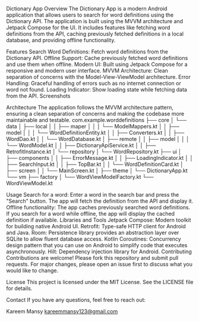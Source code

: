Dictionary App
Overview
The Dictionary App is a modern Android application that allows users to search for word definitions using the Dictionary API. The application is built using the MVVM architecture and Jetpack Compose for the UI. It includes features like fetching word definitions from the API, caching previously fetched definitions in a local database, and providing offline functionality.

Features
Search Word Definitions: Fetch word definitions from the Dictionary API.
Offline Support: Cache previously fetched word definitions and use them when offline.
Modern UI: Built using Jetpack Compose for a responsive and modern user interface.
MVVM Architecture: Clean separation of concerns with the Model-View-ViewModel architecture.
Error Handling: Graceful handling of errors such as no internet connection or word not found.
Loading Indicator: Show loading state while fetching data from the API.
Screenshots

Architecture
The application follows the MVVM architecture pattern, ensuring a clean separation of concerns and making the codebase more maintainable and testable.
com.example.worddefinitions
├── core
│   └── data
│       ├── local
│       │   ├── maper
│       │   │   └── ModelMappers.kt
│       │   ├── model
│       │   │   └── WordDefinitionEntity.kt
│       │   ├── Converters.kt
│       │   ├── WordDao.kt
│       │   └── WordDatabase.kt
│       ├── remote
│       │   ├── model
│       │   │   └── WordModel.kt
│       │   ├── DictionaryApiService.kt
│       │   ├── RetrofitInstance.kt
│       └── repository
│           └── WordRepository.kt
├── ui
│   ├── components
│   │   ├── ErrorMessage.kt
│   │   ├── LoadingIndicator.kt
│   │   ├── SearchInput.kt
│   │   ├── TopBar.kt
│   │   └── WordDefinitionCard.kt
│   ├── screen
│   │   └── MainScreen.kt
│   ├── theme
│   └── DictionaryApp.kt
└── vm
    ├── factory
    │   └── WordViewModelFactory.kt
    └── WordViewModel.kt

Usage
Search for a word: Enter a word in the search bar and press the "Search" button. The app will fetch the definition from the API and display it.
Offline functionality: The app caches previously searched word definitions. If you search for a word while offline, the app will display the cached definition if available.
Libraries and Tools
Jetpack Compose: Modern toolkit for building native Android UI.
Retrofit: Type-safe HTTP client for Android and Java.
Room: Persistence library provides an abstraction layer over SQLite to allow fluent database access.
Kotlin Coroutines: Concurrency design pattern that you can use on Android to simplify code that executes asynchronously.
Hilt: Dependency injection library for Android.
Contributing
Contributions are welcome! Please fork this repository and submit pull requests. For major changes, please open an issue first to discuss what you would like to change.

License
This project is licensed under the MIT License. See the LICENSE file for details.

Contact
If you have any questions, feel free to reach out:

Kareem Mansy
kareemmansy123@gmail.com
